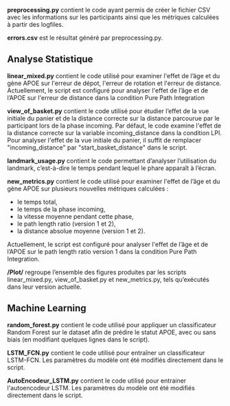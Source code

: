 **preprocessing.py** contient le code ayant permis de créer le fichier CSV avec les informations sur les participants ainsi que les métriques calculées à partir des logfiles.

**errors.csv** est le résultat généré par preprocessing.py.

## Analyse Statistique ##

**linear_mixed.py** contient le code utilisé pour examiner l'effet de l’âge et du gène APOE sur l'erreur de dépot, l'erreur de rotation et l'erreur de distance. Actuellement, le script est configuré pour analyser l'effet de l’âge et de l’APOE sur l'erreur de distance dans la condition Pure Path Integration

**view_of_basket.py** contient le code utilisé pour étudier l’effet de la vue initiale du panier et de la distance correcte sur la distance parcourue par le participant lors de la phase incoming.
Par défaut, le code examine l'effet de la distance correcte sur la variable incoming_distance dans la condition LPI. Pour analyser l'effet de la vue initiale du panier, il suffit de remplacer "incoming_distance" par "start_basket_distance" dans le script.

**landmark_usage.py** contient le code permettant d’analyser l’utilisation du landmark, c’est-à-dire le temps pendant lequel le phare apparaît à l’écran.


**new_metrics.py** contient le code utilisé pour examiner l'effet de l’âge et du gène APOE sur plusieurs nouvelles métriques calculées :
- le temps total,
- le temps de la phase incoming,
- la vitesse moyenne pendant cette phase,
- le path length ratio (version 1 et 2),
- la distance absolue moyenne (version 1 et 2).

Actuellement, le script est configuré pour analyser l'effet de l’âge et de l’APOE sur le path length ratio version 1 dans la condition Pure Path Integration.

**/Plot/**  regroupe l’ensemble des figures produites par les scripts linear_mixed.py, view_of_basket.py et new_metrics.py, tels qu’exécutés dans leur version actuelle.

## Machine Learning ## 

**random_forest.py** contient le code utilisé pour appliquer un classificateur Random Forest sur le dataset afin de prédire le statut APOE, avec ou sans biais (en modifiant quelques lignes dans le script).

**LSTM_FCN.py** contient le code utilisé pour entraîner un classificateur LSTM-FCN. Les paramètres du modèle ont été modifiés directement dans le script.

**AutoEncodeur_LSTM.py** contient le code utilisé pour entrainer l'autoencodeur LSTM. Les paramètres du modèle ont été modifiés directement dans le script.
